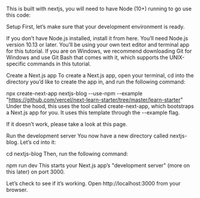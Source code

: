 This is built with nextjs, you will need to have Node (10+) running to go use this code:

Setup
First, let’s make sure that your development environment is ready.

If you don’t have Node.js installed, install it from here. You’ll need Node.js version 10.13 or later.
You’ll be using your own text editor and terminal app for this tutorial.
If you are on Windows, we recommend downloading Git for Windows and use Git Bash that comes with it, which supports the UNIX-specific commands in this tutorial.

Create a Next.js app
To create a Next.js app, open your terminal, cd into the directory you’d like to create the app in, and run the following command:

npx create-next-app nextjs-blog --use-npm --example "https://github.com/vercel/next-learn-starter/tree/master/learn-starter"
Under the hood, this uses the tool called create-next-app, which bootstraps a Next.js app for you. It uses this template through the --example flag.

If it doesn’t work, please take a look at this page.

Run the development server
You now have a new directory called nextjs-blog. Let’s cd into it:

cd nextjs-blog
Then, run the following command:

npm run dev
This starts your Next.js app’s "development server" (more on this later) on port 3000.

Let’s check to see if it’s working. Open http://localhost:3000 from your browser.
